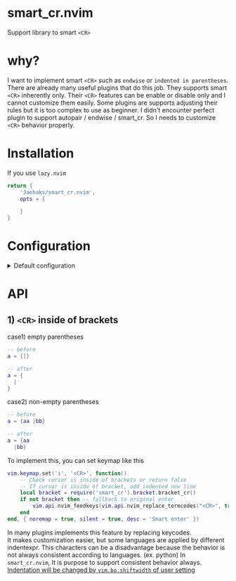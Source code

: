 # smart_cr.nvim
Support library to smart `<CR>`


# why?

I want to implement smart `<CR>` such as `endwise` or `indented in parentheses`. \
There are already many useful plugins that do this job. They supports smart `<CR>` inherently only.
Their `<CR>` features can be enable or disable only and I cannot customize them easily.
Some plugins are supports adjusting their rules but it is too complex to use as beginner.
I didn't encounter perfect plugin to support autopair / endwise / smart_cr.
So I needs to customize `<CR>` behavior properly.


# Installation

If you use `lazy.nvim`

```lua
return {
	'Jaehaks/smart_cr.nvim',
	opts = {

	}
}
```


# Configuration

<details>
	<summary> Default configuration </summary>

```lua
require('smart_cr').setup({
  bracket_cr = {
    enabled = true, -- on/off bracket_cr
    bracket_pairs = {
      ['('] = ')',
      ['['] = ']',
      ['{'] = '}',
      ['<'] = '>',
    }
  }
})
```


</details>


# API

## 1) `<CR>` inside of brackets

case1) empty parentheses
```lua
-- before
a = {|}

-- after
a = {
  |
}
```

case2) non-empty parentheses
```lua
-- before
a = {aa |bb}

-- after
a = {aa
  |bb}
```

To implement this, you can set keymap like this

```lua
vim.keymap.set('i', '<CR>', function()
	-- Check cursor is inside of brackets or return false
	-- If cursor is inside of bracket, add indented new line
	local bracket = require('smart_cr').bracket.bracket_cr()
	if not bracket then -- fallback to original enter
		vim.api.nvim_feedkeys(vim.api.nvim_replace_termcodes("<CR>", true, false, true), "n", false)
	end
end, { noremap = true, silent = true, desc = 'Smart enter' })
```

In many plugins implements this feature by replacing keycodes. \
It makes customization easier, but some languages are applied by different indentexpr.
This characters can be a disadvantage because the behavior is not always consistent according to languages.
(ex. python)
In `smart_cr.nvim`, It is purpose to support consistent behavior always. \
<u>Indentation will be changed by `vim.bo.shiftwidth` of user setting</u>




